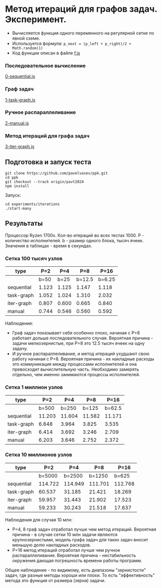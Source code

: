 # Метод итераций для графов задач. Эксперимент.

* Вычисляется функция одного переменного на регулярной сетке по явной схеме.
* Используется формула: `p_next = (p_left + p_right)/2 + Math.random(1)`
* Код функции описан в файле [f.js](f.js)

### Последовательное вычисление
[0-sequential.js](0-sequential.js) 

### Граф задач
[1-task-graph.js](1-task-graph.js) 

### Ручное распараллеливание
[2-manual.js](2-manual.js)

### Метод итераций для графа задач
[3-iter-graph.js](3-iter-graph.js) 

## Подготовка и запуск теста

```
git clone https://github.com/pavelvasev/ppk.git
cd ppk
git checkout --track origin/pavt2024
npm install
```

Запуск:
```
cd experiments/iterations
./start-many
```

## Результаты

Процессор Ryzen 1700x.
Кол-во итераций во всех тестах 1000.
P - количество исполнителей.
b - размер одного блока, тысяч ячеек.
Значения в таблицах - время в секундах.

### Сетка 100 тысяч узлов

| type       | P=2    | P=4    | P=8    | P=16   |
| ---------- | ------ | ------ | ------ | ------ |
|            | b=50   | b=25   | b=12.5 | b=6.25 |
| sequential | 1.123  | 1.125  | 1.147  | 1.118  |
| task-graph | 1.052  | 1.024  | 1.310  | 2.032  |
| iter-graph | 0.807  | 0.600  | 0.665  | 0.840  |
| manual     | 0.744  | 0.546  | 0.560  | 0.592  |

Наблюдения:
* Граф задач показывает себя особенно плохо, начиная с P=8 работает дольше последовательного случая. Вероятная причина - задачи мелкозернистые, при P=8 это 12.5 тысяч ячеек на одну задачу.
* И ручное распараллеливание, и метод итераций ухудшают свою работу начиная с P=8.
Вероятная причина - их накладные расходы это коммуникация между процессами исполнителей и она превосходит вычислительную часть. Необходимо замерять отдельно, чем именно занимаются процессы исполнителей.

### Сетка 1 миллион узлов

| type       | P=2    | P=4    | P=8    | P=16   |
| ---------- | ------ | ------ | ------ | ------ |
|            | b=500  | b=250  | b=125  | b=62.5 |
| sequential | 11.203 | 11.604 | 11.582 | 11.171 |
| task-graph | 6.648  | 3.964  | 3.825  | 3.535  |
| iter-graph | 6.414  | 3.692  | 3.246  | 2.709  |
| manual     | 6.203  | 3.646  | 2.752  | 2.372  |

### Сетка 10 миллионов узлов

| type       | P=2     | P=4     | P=8     | P=16     |
| ---------- | ------- | ------- | ------- | -------- |
|            | b=5000  | b=2500  | b=1250  | b=625    |
| sequential | 114.722 | 114.949 | 111.701 | 112.768  |
| task-graph | 60.537  | 31.185  | 21.421  | 18.269   |
| iter-graph | 59.957  | 31.443  | 21.902  | 17.523   |
| manual     | 59.233  | 30.243  | 21.518  | 17.637   |

Наблюдения для случая 10 млн:
* P=4, 8 граф задач отработал лучше чем метод итераций. Вероятная причина - в случае сетки 10 млн задачи являются крупнозернистыми, модель графа задач для таких задач вносит меньшую долю накладных расходов.
* P=16 метод итераций отработал лучше чем ручное распараллеливание. Вероятная причина - нестабильность окружения дающая погрешность времени работы программ.

Общее наблюдение - по видимому, есть диапазоны "зернистости" задач, где разные методы хороши или плохи. То есть "эффективность" метода это функция от размера (зерна) задачи.